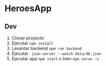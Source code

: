 # HeroesApp
## Dev

1. Clonar proyecto
2. Ejecutar ```npm install```
3. Levantar backend ```npm run backend```
4. Ejecutar ``` json-server --watch data/db.json```
5. Ejecutar app ```npm start``` o bien ```npm serve -o```
